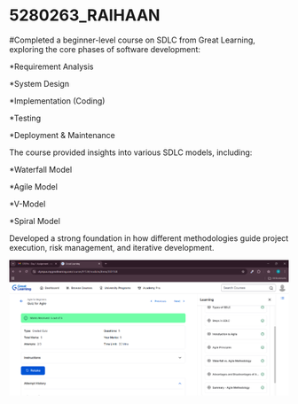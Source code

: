 # 5280263_RAIHAAN

#Completed a beginner-level course on SDLC from Great Learning, exploring the core phases of software development:

*Requirement Analysis

*System Design

*Implementation (Coding)

*Testing

*Deployment & Maintenance

The course provided insights into various SDLC models, including:

*Waterfall Model

*Agile Model

*V-Model

*Spiral Model

Developed a strong foundation in how different methodologies guide project execution, risk management, and iterative development.

![imaga alt](https://github.com/RaihaanAman/5280263_RAIHAAN/blob/0ab730a8f2f84c9a41cfcff00901e5831bab412a/SDLC/5280263_RAIHAAN_GreatLearning_SDLC.png)
